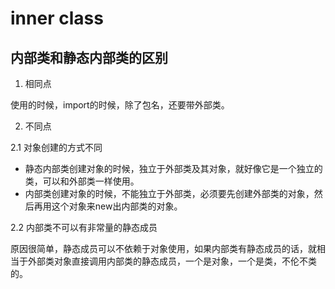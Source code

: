 # inner class

## 内部类和静态内部类的区别

1. 相同点

使用的时候，import的时候，除了包名，还要带外部类。

2. 不同点

  2.1 对象创建的方式不同

  - 静态内部类创建对象的时候，独立于外部类及其对象，就好像它是一个独立的类，可以和外部类一样使用。
  - 内部类创建对象的时候，不能独立于外部类，必须要先创建外部类的对象，然后再用这个对象来new出内部类的对象。

  2.2 内部类不可以有非常量的静态成员

  原因很简单，静态成员可以不依赖于对象使用，如果内部类有静态成员的话，就相当于外部类对象直接调用内部类的静态成员，一个是对象，一个是类，不伦不类的。






















